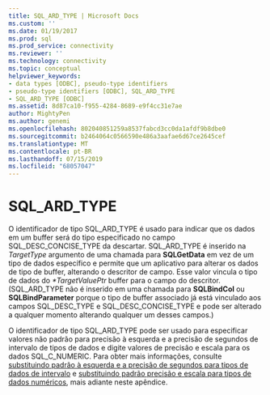 ```yaml
---
title: SQL_ARD_TYPE | Microsoft Docs
ms.custom: ''
ms.date: 01/19/2017
ms.prod: sql
ms.prod_service: connectivity
ms.reviewer: ''
ms.technology: connectivity
ms.topic: conceptual
helpviewer_keywords:
- data types [ODBC], pseudo-type identifiers
- pseudo-type identifiers [ODBC], SQL_ARD_TYPE
- SQL_ARD_TYPE [ODBC]
ms.assetid: 8d87ca10-f955-4284-8689-e9f4cc31e7ae
author: MightyPen
ms.author: genemi
ms.openlocfilehash: 802040851259a8537fabcd3cc0da1afdf9b8dbe0
ms.sourcegitcommit: b2464064c0566590e486a3aafae6d67ce2645cef
ms.translationtype: MT
ms.contentlocale: pt-BR
ms.lasthandoff: 07/15/2019
ms.locfileid: "68057047"
---
```

# <a name="sqlardtype"></a>SQL_ARD_TYPE
O identificador de tipo SQL_ARD_TYPE é usado para indicar que os dados em um buffer será do tipo especificado no campo SQL_DESC_CONCISE_TYPE da descartar. SQL_ARD_TYPE é inserido na *TargetType* argumento de uma chamada para **SQLGetData** em vez de um tipo de dados específico e permite que um aplicativo para alterar os dados de tipo de buffer, alterando o descritor de campo. Esse valor vincula o tipo de dados do  *\*TargetValuePtr* buffer para o campo do descritor. (SQL_ARD_TYPE não é inserido em uma chamada para **SQLBindCol** ou **SQLBindParameter** porque o tipo de buffer associado já está vinculado aos campos SQL_DESC_TYPE e SQL_DESC_CONCISE_TYPE e pode ser alterado a qualquer momento alterando qualquer um desses campos.)  
  
 O identificador de tipo SQL_ARD_TYPE pode ser usado para especificar valores não padrão para precisão à esquerda e a precisão de segundos de intervalo de tipos de dados e digite valores de precisão e escala para os dados SQL_C_NUMERIC. Para obter mais informações, consulte [substituindo padrão à esquerda e a precisão de segundos para tipos de dados de intervalo](../../../odbc/reference/appendixes/overriding-default-leading-and-seconds-precision-for-interval-data-types.md) e [substituindo padrão precisão e escala para tipos de dados numéricos](../../../odbc/reference/appendixes/overriding-default-precision-and-scale-for-numeric-data-types.md), mais adiante neste apêndice.
